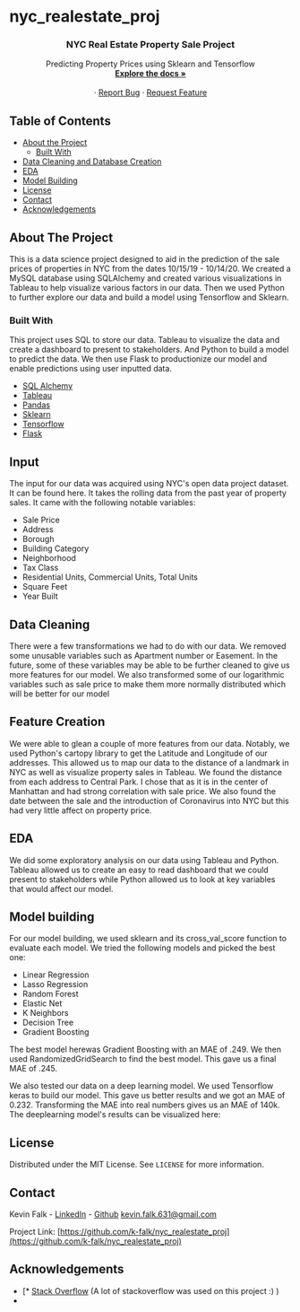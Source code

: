 # nyc_realestate_proj

<!--
*** Thanks for checking out this README Template. If you have a suggestion that would
*** make this better, please fork the repo and create a pull request or simply open
*** an issue with the tag "enhancement".
*** Thanks again! Now go create something AMAZING! :D
-->





<!-- PROJECT SHIELDS -->





  <h3 align="center">NYC Real Estate Property Sale Project</h3>

  <p align="center">
    Predicting Property Prices using Sklearn and Tensorflow
    <br />
    <a href="https://github.com/k-falk/nyc_realestate_proj"
    ><strong>Explore the docs »</strong></a>
    <br />
    <br />
    ·
    <a href="https://github.com/k-falk/nyc_realestate_proj/issues">Report Bug</a>
    ·
    <a href="https://github.com/k-falk/nyc_realestate_proj/issues">Request Feature</a>
  </p>
</p>



<!-- TABLE OF CONTENTS -->
## Table of Contents

* [About the Project](#about-the-project)
  * [Built With](#built-with)
* [Data Cleaning and Database Creation](#data-cleaning)
* [EDA](#eda)
* [Model Building](#model-building)
* [License](#license)
* [Contact](#contact)
* [Acknowledgements](#acknowledgements)



<!-- ABOUT THE PROJECT -->
## About The Project

This is a data science project designed to aid in the prediction of the sale prices of properties in NYC from the dates 10/15/19 - 10/14/20. We created a MySQL database using SQLAlchemy and created various visualizations in Tableau to help visualize various factors in our data. Then we used Python to further explore our data and build a model using Tensorflow and Sklearn. 

### Built With
This project uses SQL to store our data. Tableau to visualize the data and create a dashboard to present to stakeholders. And Python to build a model to predict the data. We then use Flask to productionize our model and enable predictions using user inputted data. 
* [SQL Alchemy](https://www.sqlalchemy.org/)
* [Tableau](https://www.tableau.com/)
* [Pandas](https://pandas.pydata.org/)
* [Sklearn](https://scikit-learn.org/stable/)
* [Tensorflow](https://scikit-learn.org/stable/)
* [Flask](https://flask.palletsprojects.com/en/1.1.x/)



<!-- Input-->
## Input
The input for our data was acquired using NYC's open data project dataset. It can be found here. It takes the rolling data from the past year of property sales. It came with the following notable variables: 

 - Sale Price
 - Address
 - Borough
 - Building Category
 - Neighborhood
 - Tax Class
 - Residential Units, Commercial Units, Total Units
 - Square Feet
 - Year Built

<!-- Data Cleaning-->
## Data Cleaning
There were a few transformations we had to do with our data. We removed some unusable variables such as Apartment number or Easement. In the future, some of these variables may be able to be further cleaned to give us more features for our model. We also transformed some of our logarithmic variables such as sale price to make them more normally distributed which will be better for our model

<!-- Feature Creation-->
## Feature Creation
We were able to glean a couple of more features from our data. Notably, we used Python's cartopy library to get the Latitude and Longitude of our addresses. This allowed us to map our data to the distance of a landmark in NYC as well as visualize property sales in Tableau. We found the distance from each address to Central Park. I chose that as it is in the center of Manhattan and had strong correlation with sale price. We also found the date between the sale and the introduction of Coronavirus into NYC but this had very little affect on property price. 

<!-- EDA-->
## EDA

We did some exploratory analysis on our data using Tableau and Python. Tableau allowed us to create an easy to read dashboard that we could present to stakeholders while Python allowed us to look at key variables that would affect our model. 

<!-- Model building -->
## Model building

For our model building, we used sklearn and its cross_val_score function to evaluate each model. We tried the following models and picked the best one: 
* Linear Regression
* Lasso Regression
* Random Forest
* Elastic Net
* K Neighbors
* Decision Tree
* Gradient Boosting

The best model herewas Gradient Boosting with an MAE of .249. We then used RandomizedGridSearch to find the best model. This gave us a final MAE of .245. 

We also tested our data on a deep learning model. We used Tensorflow keras to build our model. This gave us better results and we got an MAE of 0.232. Transforming the MAE into real numbers gives us an MAE of 140k. The deeplearning model's results can be visualized here:


<!-- LICENSE -->
## License

Distributed under the MIT License. See `LICENSE` for more information.



<!-- CONTACT -->
## Contact

Kevin Falk - [LinkedIn](in-k-falk) - [Github](github.com/k-falk) 
kevin.falk.631@gmail.com

Project Link: [https://github.com/k-falk/nyc_realestate_proj](https://github.com/k-falk/nyc_realestate_proj)



<!-- ACKNOWLEDGEMENTS -->
## Acknowledgements
* [* [Stack Overflow](https://stackoverflow.com/) (A lot of stackoverflow was used on this project :) )
* 




